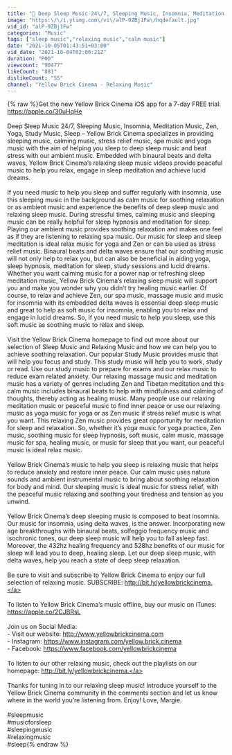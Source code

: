 ```yaml
---
title: "🔴 Deep Sleep Music 24\/7, Sleeping Music, Insomnia, Meditation Music, Zen, Yoga, Study Music, Sleep"
image: "https:\/\/i.ytimg.com\/vi\/alP-9ZBj1Fw\/hqdefault.jpg"
vid_id: "alP-9ZBj1Fw"
categories: "Music"
tags: ["sleep music","relaxing music","calm music"]
date: "2021-10-05T01:43:51+03:00"
vid_date: "2021-10-04T02:00:21Z"
duration: "P0D"
viewcount: "90477"
likeCount: "881"
dislikeCount: "55"
channel: "Yellow Brick Cinema - Relaxing Music"
---
```

{% raw %}Get the new Yellow Brick Cinema iOS app for a 7-day FREE trial: <a rel="nofollow" target="blank" href="https://apple.co/30uHqHe">https://apple.co/30uHqHe</a><br /><br />Deep Sleep Music 24/7, Sleeping Music, Insomnia, Meditation Music, Zen, Yoga, Study Music, Sleep – Yellow Brick Cinema specializes in providing sleeping music, calming music, stress relief music, spa music and yoga music with the aim of helping you sleep to deep sleep music and beat stress with our ambient music. Embedded with binaural beats and delta waves, Yellow Brick Cinema’s relaxing sleep music videos provide peaceful music to help you relax, engage in sleep meditation and achieve lucid dreams.<br /><br />If you need music to help you sleep and suffer regularly with insomnia, use this sleeping music in the background as calm music for soothing relaxation or as ambient music and experience the benefits of deep sleep music and relaxing sleep music. During stressful times, calming music and sleeping music can be really helpful for sleep hypnosis and meditation for sleep. Playing our ambient music provides soothing relaxation and makes one feel as if they are listening to relaxing spa music.  Our music for sleep and sleep meditation is ideal relax music for yoga and Zen or can be used as stress relief music. Binaural beats and delta waves ensure that our soothing music will not only help to relax you, but can also be beneficial in aiding yoga, sleep hypnosis, meditation for sleep, study sessions and lucid dreams. Whether you want calming music for a power nap or refreshing sleep meditation music, Yellow Brick Cinema’s relaxing sleep music will support you and make you wonder why you didn’t try healing music earlier. Of course, to relax and achieve Zen, our spa music, massage music and music for insomnia with its embedded delta waves is essential deep sleep music and great to help as soft music for insomnia, enabling you to relax and engage in lucid dreams.  So, if you need music to help you sleep, use this soft music as soothing music to relax and sleep.<br /><br />Visit the Yellow Brick Cinema homepage to find out more about our selection of Sleep Music and Relaxing Music and how we can help you to achieve soothing relaxation. Our popular Study Music provides music that will help you focus and study. This study music will help you to work, study or read. Use our study music to prepare for exams and our relax music to reduce exam related anxiety. Our relaxing massage music and meditation music has a variety of genres including Zen and Tibetan meditation and this calm music includes binaural beats to help with mindfulness and calming of thoughts, thereby acting as healing music. Many people use our relaxing meditation music or peaceful music to find inner peace or use our relaxing music as yoga music for yoga or as Zen music if stress relief music is what you want.  This relaxing Zen music provides great opportunity for meditation for sleep and relaxation. So, whether it’s yoga music for yoga practice, Zen music, soothing music for sleep hypnosis, soft music, calm music, massage music for spa, healing music,  or music for sleep that you want, our peaceful music is ideal relax music.<br /><br />Yellow Brick Cinema’s music to help you sleep is relaxing music that helps to reduce anxiety and restore inner peace. Our calm music uses nature sounds and ambient instrumental music to bring about soothing relaxation for body and mind. Our sleeping music is ideal music for stress relief, with the peaceful music relaxing and soothing your tiredness and tension as you unwind.<br /><br />Yellow Brick Cinema’s deep sleeping music is composed to beat insomnia. Our music for insomnia, using delta waves, is the answer. Incorporating new age breakthroughs with binaural beats, solfeggio frequency music and isochronic tones, our deep sleep music will help you to fall asleep fast. Moreover, the 432hz healing frequency and 528hz benefits of our music for sleep will lead you to deep, healing sleep. Let our deep sleep music, with delta waves, help you reach a state of deep sleep relaxation. <br /><br />Be sure to visit and subscribe to Yellow Brick Cinema to enjoy our full selection of relaxing music. SUBSCRIBE: <a rel="nofollow" target="blank" href="http://bit.ly/yellowbrickcinema.">http://bit.ly/yellowbrickcinema.</a> <br /><br />To listen to Yellow Brick Cinema’s music offline, buy our music on iTunes: <a rel="nofollow" target="blank" href="https://apple.co/2CJBRsL">https://apple.co/2CJBRsL</a><br /><br />Join us on Social Media:<br />-        Visit our website: <a rel="nofollow" target="blank" href="http://www.yellowbrickcinema.com">http://www.yellowbrickcinema.com</a><br />-        Instagram: <a rel="nofollow" target="blank" href="https://www.instagram.com/yellow.brick.cinema">https://www.instagram.com/yellow.brick.cinema</a><br />-        Facebook: <a rel="nofollow" target="blank" href="https://www.facebook.com/yellowbrickcinema">https://www.facebook.com/yellowbrickcinema</a><br /><br />To listen to our other relaxing music, check out the playlists on our homepage: <a rel="nofollow" target="blank" href="http://bit.ly/yellowbrickcinema.">http://bit.ly/yellowbrickcinema.</a><br /><br />Thanks for tuning in to our relaxing sleep music! Introduce yourself to the Yellow Brick Cinema community in the comments section and let us know where in the world you’re listening from. Enjoy! Love, Margie. <br /><br />#sleepmusic<br />#musicforsleep<br />#sleepingmusic<br />#relaxingmusic<br />#sleep{% endraw %}
